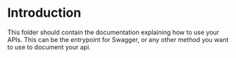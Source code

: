 # Introduction

This folder should contain the documentation explaining how to use your APIs. This can be the entrypoint for Swagger, or any other method you want to use to document your api.